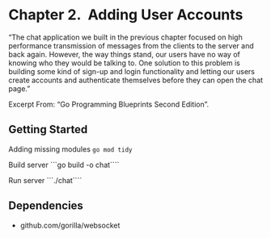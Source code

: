 # Chapter 2.  Adding User Accounts

“The chat application we built in the previous chapter focused on high performance transmission of messages from the clients to the server and back again. However, the way things stand, our users have no way of knowing who they would be talking to. One solution to this problem is building some kind of sign-up and login functionality and letting our users create accounts and authenticate themselves before they can open the chat page.”

Excerpt From: “Go Programming Blueprints Second Edition”.

## Getting Started

Adding missing modules
```go mod tidy```

Build server
```go build -o chat````

Run server
```./chat````

## Dependencies
- github.com/gorilla/websocket
